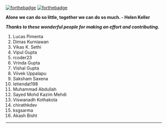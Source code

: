 [![forthebadge](https://forthebadge.com/images/badges/built-by-developers.svg)](https://forthebadge.com) [![forthebadge](https://forthebadge.com/images/badges/for-you.svg)](https://forthebadge.com)

**Alone we can do so little, together we can do so much. 
                                                                       - Helen Keller**

***Thanks to these wonderful people for making an effort and contributing.*** 

1. Lucas Pimenta
2. Dimas Kurniawan
3. Vikas K. Sethi
4. Vipul Gupta
5. rcoder23
6. Vrinda Gupta
7. Vishal Gupta
8. Viivek Uppalapu
9. Saksham Saxena
10. letiendat198
11. Muhammad Abdullah
12. Sayed Mohd Kazim Mehdi
13. Viswanadh Kothakota
14. chirathkdev
15. ksgsarma
16. Akash Bisht

-------------------------------------------------------------------------------------------

